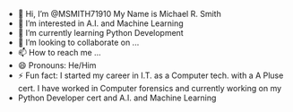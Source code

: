 - 👋 Hi, I’m @MSMITH71910 My Name is Michael R. Smith
- 👀 I’m interested in A.I. and Machine Learning
- 🌱 I’m currently learning Python Development
- 💞️ I’m looking to collaborate on ...
- 📫 How to reach me ...    
- 😄 Pronouns: He/Him 
- ⚡ Fun fact: I started my career in I.T. as a Computer tech. with a A Pluse cert. I have worked in Computer forensics and currently working on my
- Python Developer cert and A.I. and Machine Learning

<!---
MSMITH71910/MSMITH71910 is a ✨ special ✨ repository because its `README.md` (this file) appears on your GitHub profile.
You can click the Preview link to take a look at your changes.
--->

